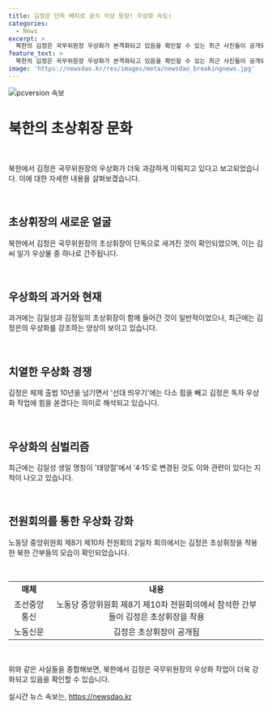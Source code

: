 ```yaml
---
title: 김정은 단독 배지로 공식 석상 등장! 우상화 속도↑
categories:
  - News
excerpt: >
  북한의 김정은 국무위원장 우상화가 본격화되고 있음을 확인할 수 있는 최근 사진들이 공개되었다. 김 위원장의 얼굴이 단독으로 새겨진 초상휘장을 착용한 북한 간부들의 모습이 노동당 기관지에서도 공개됐으며, 이는 김씨 일가의 우상물로서 김일성과 김정일의 초상화와 함께 보급되고 있다. 또한, 최근에는 김일성의 생일 명칭이 변경되는 등 김정은의 독자 우상화 작업에 대한 변화가 나타나고 있다는 지적도 나오고 있다.
feature_text: >
  북한의 김정은 국무위원장 우상화가 본격화되고 있음을 확인할 수 있는 최근 사진들이 공개되었다. 김 위원장의 얼굴이 단독으로 새겨진 초상휘장을 착용한 북한 간부들의 모습이 노동당 기관지에서도 공개됐으며, 이는 김씨 일가의 우상물로서 김일성과 김정일의 초상화와 함께 보급되고 있다. 또한, 최근에는 김일성의 생일 명칭이 변경되는 등 김정은의 독자 우상화 작업에 대한 변화가 나타나고 있다는 지적도 나오고 있다.
image: 'https://newsdao.kr/res/images/meta/newsdao_breakingnews.jpg'
---
```


<p><img src="https://newsdao.kr/res/images/meta/newsdao_breakingnews.jpg" alt="pcversion 속보" /></p>

<h1 data-ke-size="size26">북한의 초상휘장 문화</h1>

<p data-ke-size="size16">&nbsp;</p>

<p>북한에서 김정은 국무위원장의 우상화가 더욱 과감하게 이뤄지고 있다고 보고되었습니다. 이에 대한 자세한 내용을 살펴보겠습니다.</p>

<p data-ke-size="size16">&nbsp;</p>

<h2 data-ke-size="size24">초상휘장의 새로운 얼굴</h2>

<p data-ke-size="size16">북한에서 김정은 국무위원장의 초상휘장이 단독으로 새겨진 것이 확인되었으며, 이는 김씨 일가 우상물 중 하나로 간주됩니다.</p>

<p data-ke-size="size16">&nbsp;</p>

<h2 data-ke-size="size24">우상화의 과거와 현재</h2>

<p data-ke-size="size16">과거에는 김일성과 김정일의 초상휘장이 함께 들어간 것이 일반적이었으나, 최근에는 김정은의 우상화를 강조하는 양상이 보이고 있습니다.</p>

<p data-ke-size="size16">&nbsp;</p>

<h2 data-ke-size="size24">치열한 우상화 경쟁</h2>

<p data-ke-size="size16">김정은 체제 출범 10년을 넘기면서 '선대 띄우기'에는 다소 힘을 빼고 김정은 독자 우상화 작업에 힘을 쏟겠다는 의미로 해석되고 있습니다.</p>

<p data-ke-size="size16">&nbsp;</p>

<h2 data-ke-size="size24">우상화의 심벌리즘</h2>

<p data-ke-size="size16">최근에는 김일성 생일 명칭이 '태양절'에서 '4·15'로 변경된 것도 이와 관련이 있다는 지적이 나오고 있습니다.</p>

<p data-ke-size="size16">&nbsp;</p>

<h2 data-ke-size="size24">전원회의를 통한 우상화 강화</h2>

<p data-ke-size="size16">노동당 중앙위원회 제8기 제10차 전원회의 2일차 회의에서는 김정은 초상휘장을 착용한 북한 간부들의 모습이 확인되었습니다.</p>

<p data-ke-size="size16">&nbsp;</p>

<table>
    <tbody>
        <tr>
            <td style="text-align: center; height: 17px;"><b>매체</b></td>
            <td style="text-align: center; height: 17px;"><b>내용</b></td>
        </tr>
        <tr>
            <td style="text-align: center; height: 17px;">조선중앙통신</td>
            <td style="text-align: center; height: 17px;">노동당 중앙위원회 제8기 제10차 전원회의에서 참석한 간부들이 김정은 초상휘장을 착용</td>
        </tr>
        <tr>
            <td style="text-align: center; height: 17px;">노동신문</td>
            <td style="text-align: center; height: 17px;">김정은 초상휘장이 공개됨</td>
        </tr>
    </tbody>
</table>

<p data-ke-size="size16">&nbsp;</p>

<p>위와 같은 사실들을 종합해보면, 북한에서 김정은 국무위원장의 우상화 작업이 더욱 강화되고 있음을 확인할 수 있습니다.</p>
실시간 뉴스 속보는, <a href="https://newsdao.kr" rel="dofollow">https://newsdao.kr</a>


